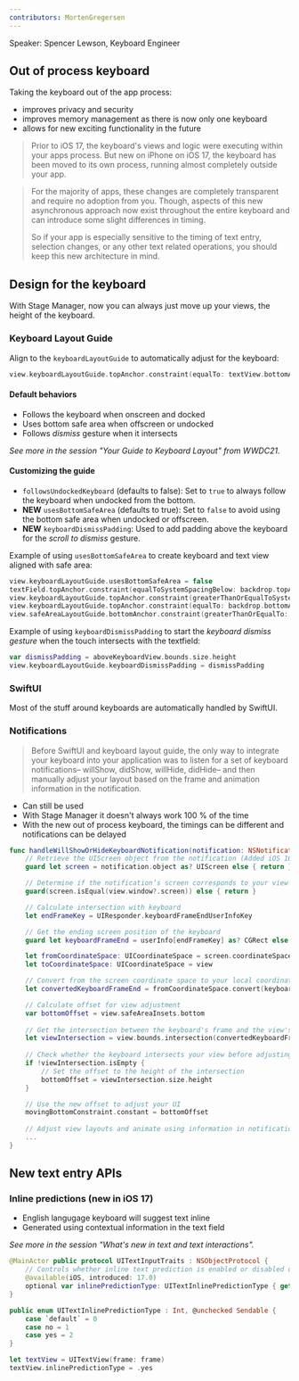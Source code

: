 ```yaml
---
contributors: MortenGregersen
---
```


Speaker: Spencer Lewson, Keyboard Engineer

## Out of process keyboard

Taking the keyboard out of the app process:

- improves privacy and security
- improves memory management as there is now only one keyboard
- allows for new exciting functionality in the future

> Prior to iOS 17, the keyboard's views and logic were executing within your apps process. But new on iPhone on iOS 17, the keyboard has been moved to its own process, running almost completely outside your app.

> For the majority of apps, these changes are completely transparent and require no adoption from you. Though, aspects of this new asynchronous approach now exist throughout the entire keyboard and can introduce some slight differences in timing.
> 
> So if your app is especially sensitive to the timing of text entry, selection changes, or any other text related operations, you should keep this new architecture in mind.

## Design for the keyboard

With Stage Manager, now you can always just move up your views, the height of the keyboard.

### Keyboard Layout Guide

Align to the `keyboardLayoutGuide` to automatically adjust for the keyboard:

```swift
view.keyboardLayoutGuide.topAnchor.constraint(equalTo: textView.bottomAnchor).isActive = true
```

#### Default behaviors

- Follows the keyboard when onscreen and docked
- Uses bottom safe area when offscreen or undocked
- Follows *dismiss* gesture when it intersects

*See more in the session "Your Guide to Keyboard Layout" from WWDC21.*

#### Customizing the guide

- `followsUndockedKeyboard` (defaults to false): Set to `true` to always follow the keyboard when undocked from the bottom.
- **NEW** `usesBottomSafeArea` (defaults to true): Set to `false` to avoid using the bottom safe area when undocked or offscreen.
- **NEW** `keyboardDismissPadding`: Used to add padding above the keyboard for the *scroll to dismiss* gesture.

Example of using `usesBottomSafeArea` to create keyboard and text view aligned with safe area:

```swift
view.keyboardLayoutGuide.usesBottomSafeArea = false
textField.topAnchor.constraint(equalToSystemSpacingBelow: backdrop.topAnchor, multiplier: 1.0).isActive = true
view.keyboardLayoutGuide.topAnchor.constraint(greaterThanOrEqualToSystemSpacingBelow: textField.bottomAnchor, multiplier: 1.0).isActive = true
view.keyboardLayoutGuide.topAnchor.constraint(equalTo: backdrop.bottomAnchor).isActive = true
view.safeAreaLayoutGuide.bottomAnchor.constraint(greaterThanOrEqualTo: textField.bottomAnchor).isActive = true
```

Example of using `keyboardDismissPadding` to start the *keyboard dismiss gesture* when the touch intersects with the textfield:

```swift
var dismissPadding = aboveKeyboardView.bounds.size.height
view.keyboardLayoutGuide.keyboardDismissPadding = dismissPadding
```

### SwiftUI

Most of the stuff around keyboards are automatically handled by SwiftUI.

### Notifications

> Before SwiftUI and keyboard layout guide, the only way to integrate your keyboard into your application was to listen for a set of keyboard notifications– willShow, didShow, willHide, didHide– and then manually adjust your layout based on the frame and animation information in the notification.

- Can still be used
- With Stage Manager it doesn't always work 100 % of the time
- With the new out of process keyboard, the timings can be different and notifications can be delayed

```swift
func handleWillShowOrHideKeyboardNotification(notification: NSNotification) {
    // Retrieve the UIScreen object from the notification (Added iOS 16.1)
    guard let screen = notification.object as? UIScreen else { return }

    // Determine if the notification’s screen corresponds to your view’s screen
    guard(screen.isEqual(view.window?.screen)) else { return }

    // Calculate intersection with keyboard
    let endFrameKey = UIResponder.keyboardFrameEndUserInfoKey

    // Get the ending screen position of the keyboard
    guard let keyboardFrameEnd = userInfo[endFrameKey] as? CGRect else { return }

    let fromCoordinateSpace: UICoordinateSpace = screen.coordinateSpace
    let toCoordinateSpace: UICoordinateSpace = view

    // Convert from the screen coordinate space to your local coordinate space
    let convertedKeyboardFrameEnd = fromCoordinateSpace.convert(keyboardFrameEnd, to: toCoordinateSpace)

    // Calculate offset for view adjustment
    var bottomOffset = view.safeAreaInsets.bottom
            
    // Get the intersection between the keyboard's frame and the view's bounds
    let viewIntersection = view.bounds.intersection(convertedKeyboardFrameEnd)
            
    // Check whether the keyboard intersects your view before adjusting your offset.
    if !viewIntersection.isEmpty {
        // Set the offset to the height of the intersection
        bottomOffset = viewIntersection.size.height
    }

    // Use the new offset to adjust your UI
    movingBottomConstraint.constant = bottomOffset
  
    // Adjust view layouts and animate using information in notification
    ...
}
```

## New text entry APIs

### Inline predictions (new in iOS 17)

- English langugage keyboard will suggest text inline
- Generated using contextual information in the text field

*See more in the session "What's new in text and text interactions".*

```swift
@MainActor public protocol UITextInputTraits : NSObjectProtocol {
    // Controls whether inline text prediction is enabled or disabled during typing
    @available(iOS, introduced: 17.0)
    optional var inlinePredictionType: UITextInlinePredictionType { get set }
}

public enum UITextInlinePredictionType : Int, @unchecked Sendable {
    case `default` = 0
    case no = 1
    case yes = 2
}

let textView = UITextView(frame: frame)
textView.inlinePredictionType = .yes
```
